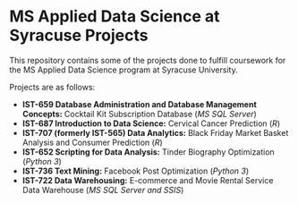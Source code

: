 # MS Applied Data Science at Syracuse Projects
This repository contains some of the projects done to fulfill coursework for the MS Applied Data Science program at Syracuse University.

Projects are as follows:

* **IST-659 Database Administration and Database Management Concepts:** Cocktail Kit Subscription Database (*MS SQL Server*)
* **IST-687 Introduction to Data Science:** Cervical Cancer Prediction (*R*)
* **IST-707 (formerly IST-565) Data Analytics:** Black Friday Market Basket Analysis and Consumer Prediction (*R*)
* **IST-652 Scripting for Data Analysis:** Tinder Biography Optimization (*Python 3*)
* **IST-736 Text Mining:** Facebook Post Optimization (*Python 3*)
* **IST-722 Data Warehousing:** E-commerce and Movie Rental Service Data Warehouse (*MS SQL Server and SSIS*)
